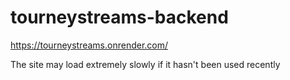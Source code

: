 # tourneystreams-backend

https://tourneystreams.onrender.com/

The site may load extremely slowly if it hasn't been used recently
